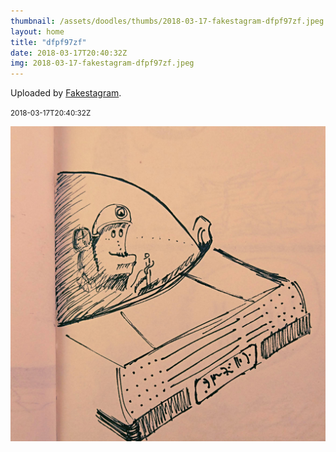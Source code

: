 ```yaml
---
thumbnail: /assets/doodles/thumbs/2018-03-17-fakestagram-dfpf97zf.jpeg
layout: home
title: "dfpf97zf"
date: 2018-03-17T20:40:32Z
img: 2018-03-17-fakestagram-dfpf97zf.jpeg
---
```


Uploaded by [Fakestagram](https://github.com/opyate/fakestagram).

<small>2018-03-17T20:40:32Z</small>

![Uploaded by Fakestagram](2018-03-17-fakestagram-dfpf97zf.jpeg)

